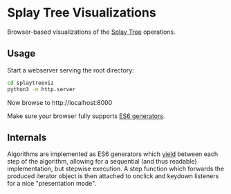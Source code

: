 # Splay Tree Visualizations

Browser-based visualizations of the [Splay Tree](https://www.cs.cmu.edu/~sleator/papers/self-adjusting.pdf) operations.

## Usage

Start a webserver serving the root directory:

```bash
cd splaytreeviz
python3 -m http.server
```

Now browse to http://localhost:8000

Make sure your browser fully supports [ES6 generators](https://developer.mozilla.org/en-US/docs/Web/JavaScript/Reference/Statements/function*).

## Internals

Algorithms are implemented as ES6 generators which [yield](https://developer.mozilla.org/en/docs/Web/JavaScript/Reference/Operators/yield) between each step of the algorithm, allowing for a sequential (and thus readable) implementation, but stepwise execution. A step function which forwards the produced iterator object is then attached to onclick and keydown listeners for a nice "presentation mode".
